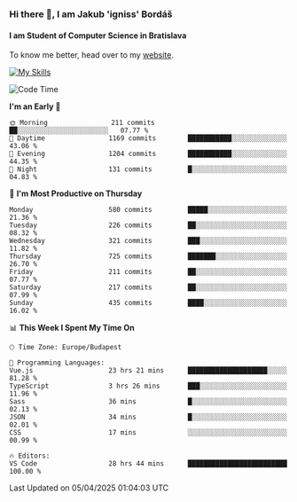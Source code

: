 ### Hi there 👋, I am Jakub 'igniss' Bordáš

#### I am Student of Computer Science in Bratislava
To know me better, head over to my [website](https://bordas.sk).

[![My Skills](https://skillicons.dev/icons?i=js,typescript,html,css,figma,svelte,vue,next,postgresql,nest,express,nodejs)](https://bordas.sk)


<!--START_SECTION:waka-->
![Code Time](http://img.shields.io/badge/Code%20Time-1%2C796%20hrs%2027%20mins-blue)

**I'm an Early 🐤** 

```text
🌞 Morning                211 commits         ██░░░░░░░░░░░░░░░░░░░░░░░   07.77 % 
🌆 Daytime                1169 commits        ███████████░░░░░░░░░░░░░░   43.06 % 
🌃 Evening                1204 commits        ███████████░░░░░░░░░░░░░░   44.35 % 
🌙 Night                  131 commits         █░░░░░░░░░░░░░░░░░░░░░░░░   04.83 % 
```
📅 **I'm Most Productive on Thursday** 

```text
Monday                   580 commits         █████░░░░░░░░░░░░░░░░░░░░   21.36 % 
Tuesday                  226 commits         ██░░░░░░░░░░░░░░░░░░░░░░░   08.32 % 
Wednesday                321 commits         ███░░░░░░░░░░░░░░░░░░░░░░   11.82 % 
Thursday                 725 commits         ███████░░░░░░░░░░░░░░░░░░   26.70 % 
Friday                   211 commits         ██░░░░░░░░░░░░░░░░░░░░░░░   07.77 % 
Saturday                 217 commits         ██░░░░░░░░░░░░░░░░░░░░░░░   07.99 % 
Sunday                   435 commits         ████░░░░░░░░░░░░░░░░░░░░░   16.02 % 
```


📊 **This Week I Spent My Time On** 

```text
🕑︎ Time Zone: Europe/Budapest

💬 Programming Languages: 
Vue.js                   23 hrs 21 mins      ████████████████████░░░░░   81.28 % 
TypeScript               3 hrs 26 mins       ███░░░░░░░░░░░░░░░░░░░░░░   11.96 % 
Sass                     36 mins             █░░░░░░░░░░░░░░░░░░░░░░░░   02.13 % 
JSON                     34 mins             █░░░░░░░░░░░░░░░░░░░░░░░░   02.01 % 
CSS                      17 mins             ░░░░░░░░░░░░░░░░░░░░░░░░░   00.99 % 

🔥 Editors: 
VS Code                  28 hrs 44 mins      █████████████████████████   100.00 % 
```


 Last Updated on 05/04/2025 01:04:03 UTC
<!--END_SECTION:waka-->
